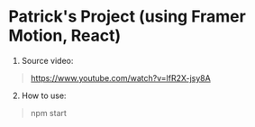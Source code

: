 # Patrick's Project (using Framer Motion, React)

1. Source video:

> https://www.youtube.com/watch?v=lfR2X-jsy8A

2. How to use:

> npm start

